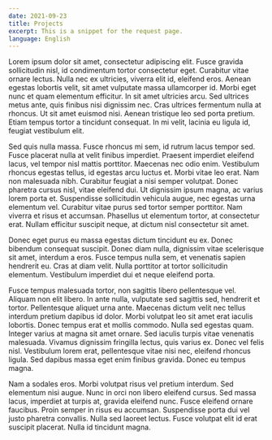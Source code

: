 ```yaml
---
date: 2021-09-23
title: Projects
excerpt: This is a snippet for the request page.
language: English
---
```

Lorem ipsum dolor sit amet, consectetur adipiscing elit. Fusce gravida sollicitudin nisl, id condimentum tortor consectetur eget. Curabitur vitae ornare lectus. Nulla nec ex ultricies, viverra elit id, eleifend eros. Aenean egestas lobortis velit, sit amet vulputate massa ullamcorper id. Morbi eget nunc et quam elementum efficitur. In sit amet ultricies arcu. Sed ultrices metus ante, quis finibus nisi dignissim nec. Cras ultrices fermentum nulla at rhoncus. Ut sit amet euismod nisi. Aenean tristique leo sed porta pretium. Etiam tempus tortor a tincidunt consequat. In mi velit, lacinia eu ligula id, feugiat vestibulum elit.

Sed quis nulla massa. Fusce rhoncus mi sem, id rutrum lacus tempor sed. Fusce placerat nulla at velit finibus imperdiet. Praesent imperdiet eleifend lacus, vel tempor nisl mattis porttitor. Maecenas nec odio enim. Vestibulum rhoncus egestas tellus, id egestas arcu luctus et. Morbi vitae leo erat. Nam non malesuada nibh. Curabitur feugiat a nisi semper volutpat. Donec pharetra cursus nisl, vitae eleifend dui. Ut dignissim ipsum magna, ac varius lorem porta et. Suspendisse sollicitudin vehicula augue, nec egestas urna elementum vel. Curabitur vitae purus sed tortor semper porttitor. Nam viverra et risus et accumsan. Phasellus ut elementum tortor, at consectetur erat. Nullam efficitur suscipit neque, at dictum nisl consectetur sit amet.

Donec eget purus eu massa egestas dictum tincidunt eu ex. Donec bibendum consequat suscipit. Donec diam nulla, dignissim vitae scelerisque sit amet, interdum a eros. Fusce tempus nulla sem, et venenatis sapien hendrerit eu. Cras at diam velit. Nulla porttitor at tortor sollicitudin elementum. Vestibulum imperdiet dui et neque eleifend porta.

Fusce tempus malesuada tortor, non sagittis libero pellentesque vel. Aliquam non elit libero. In ante nulla, vulputate sed sagittis sed, hendrerit et tortor. Pellentesque aliquet urna ante. Maecenas dictum velit nec tellus interdum pretium dapibus id dolor. Morbi volutpat leo sit amet erat iaculis lobortis. Donec tempus erat et mollis commodo. Nulla sed egestas quam. Integer varius at magna sit amet ornare. Sed iaculis turpis vitae venenatis malesuada. Vivamus dignissim fringilla lectus, quis varius ex. Donec vel felis nisl. Vestibulum lorem erat, pellentesque vitae nisi nec, eleifend rhoncus ligula. Sed dapibus massa eget enim finibus gravida. Donec eu tempus magna.

Nam a sodales eros. Morbi volutpat risus vel pretium interdum. Sed elementum nisi augue. Nunc in orci non libero eleifend cursus. Sed massa lacus, imperdiet at turpis at, gravida eleifend nunc. Fusce eleifend ornare faucibus. Proin semper in risus eu accumsan. Suspendisse porta dui vel justo pharetra convallis. Nulla sed laoreet lectus. Fusce volutpat elit id erat suscipit placerat. Nulla id tincidunt magna.